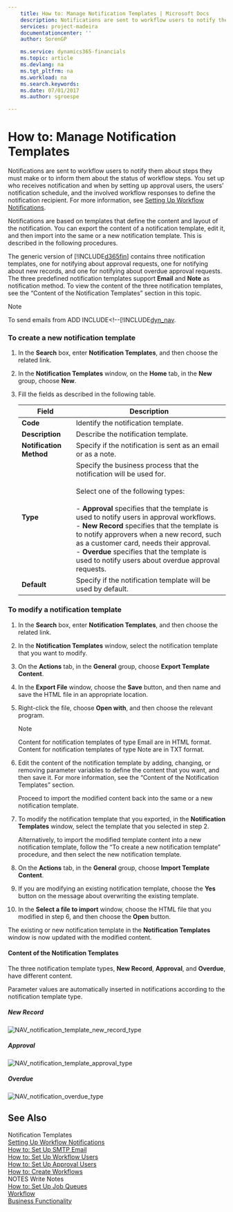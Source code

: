```yaml
---
    title: How to: Manage Notification Templates | Microsoft Docs
    description: Notifications are sent to workflow users to notify them about steps they must make or to inform them about the status of workflow steps. You set up who receives notification and when by setting up approval users, the users’ notification schedule, and the involved workflow responses to define the notification recipient. For more information, see [Setting Up Workflow Notifications](across-setting-up-workflow-notifications.md).
    services: project-madeira
    documentationcenter: ''
    author: SorenGP

    ms.service: dynamics365-financials
    ms.topic: article
    ms.devlang: na
    ms.tgt_pltfrm: na
    ms.workload: na
    ms.search.keywords:
    ms.date: 07/01/2017
    ms.author: sgroespe

---
```

# How to: Manage Notification Templates
Notifications are sent to workflow users to notify them about steps they must make or to inform them about the status of workflow steps. You set up who receives notification and when by setting up approval users, the users’ notification schedule, and the involved workflow responses to define the notification recipient. For more information, see [Setting Up Workflow Notifications](across-setting-up-workflow-notifications.md).  

 Notifications are based on templates that define the content and layout of the notification. You can export the content of a notification template, edit it, and then import into the same or a new notification template. This is described in the following procedures.  

 The generic version of [!INCLUDE[d365fin](includes/d365fin_md.md)] contains three notification templates, one for notifying about approval requests, one for notifying about new records, and one for notifying about overdue approval requests. The three predefined notification templates support **Email** and **Note** as notification method. To view the content of the three notification templates, see the “Content of the Notification Templates” section in this topic.  

> [!NOTE]  
>  To send emails from ADD INCLUDE<!--[!INCLUDE[dyn_nav](includes/how-to-set-up-smtp-email.md).  

### To create a new notification template  

1.  In the **Search** box, enter **Notification Templates**, and then choose the related link.  

2.  In the **Notification Templates** window, on the **Home** tab, in the **New** group, choose **New**.  

3.  Fill the fields as described in the following table.  

    |Field|Description|  
    |---------------------------------|---------------------------------------|  
    |**Code**|Identify the notification template.|  
    |**Description**|Describe the notification template.|  
    |**Notification Method**|Specify if the notification is sent as an email or as a note.|  
    |**Type**|Specify the business process that the notification will be used for.<br /><br /> Select one of the following types:<br /><br /> -   **Approval** specifies that the template is used to notify users in approval workflows.<br />-   **New Record** specifies that the template is to notify approvers when a new record, such as a customer card, needs their approval.<br />-   **Overdue** specifies that the template is used to notify users about overdue approval requests.|  
    |**Default**|Specify if the notification template will be used by default.|  

### To modify a notification template  

1.  In the **Search** box, enter **Notification Templates**, and then choose the related link.  

2.  In the **Notification Templates** window, select the notification template that you want to modify.  

3.  On the **Actions** tab, in the **General** group, choose **Export Template Content**.  

4.  In the **Export File** window, choose the **Save** button, and then name and save the HTML file in an appropriate location.  

5.  Right-click the file, choose **Open with**, and then choose the relevant program.  

    > [!NOTE]  
    >  Content for notification templates of type Email are in HTML format. Content for notification templates of type Note are in TXT format.  

6.  Edit the content of the notification template by adding, changing, or removing parameter variables to define the content that you want, and then save it. For more information, see the “Content of the Notification Templates” section.  

     Proceed to import the modified content back into the same or a new notification template.  

7.  To modify the notification template that you exported, in the **Notification Templates** window, select the template that you selected in step 2.  

     Alternatively, to import the modified template content into a new notification template, follow the “To create a new notification template” procedure, and then select the new notification template.  

8.  On the **Actions** tab, in the **General** group, choose **Import Template Content**.  

9. If you are modifying an existing notification template, choose the **Yes** button on the message about overwriting the existing template.  

10. In the **Select a file to import** window, choose the HTML file that you modified in step 6, and then choose the **Open** button.  

 The existing or new notification template in the **Notification Templates** window is now updated with the modified content.  

#### Content of the Notification Templates  
 The three notification template types, **New Record**, **Approval**, and **Overdue**, have different content.  

 Parameter values are automatically inserted in notifications according to the notification template type.  

##### New Record  
 ![NAV&#95;notification&#95;template&#95;new&#95;record&#95;type](across-media/nav_notification_template_new_record.png "NAV_notification_template_new_record")  

##### Approval  
 ![NAV&#95;notification&#95;template&#95;approval&#95;type](across-media/nav_notification_template_approval_type.png "NAV_notification_template_approval_type")  

##### Overdue  
 ![NAV&#95;notification&#95;overdue&#95;type](across-media/nav_notification_overdue_type.png "NAV_notification_overdue_type")  

## See Also  
 Notification Templates   
 [Setting Up Workflow Notifications](across-setting-up-workflow-notifications.md)   
 [How to: Set Up SMTP Email](across-how-to-set-up-smtp-email.md)   
 [How to: Set Up Workflow Users](across-how-to-set-up-workflow-users.md)   
 [How to: Set Up Approval Users](across-how-to-set-up-approval-users.md)   
 [How to: Create Workflows](across-how-to-create-workflows.md)   
 NOTES Write Notes   
 [How to: Set Up Job Queues](across-how-to-set-up-job-queues.md)   
 [Workflow](across-workflow.md)   
 [Business Functionality](across-Business%20Functionality.md)
